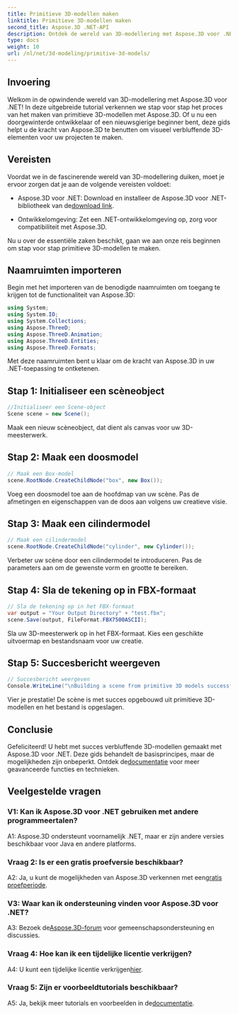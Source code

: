 ```yaml
---
title: Primitieve 3D-modellen maken
linktitle: Primitieve 3D-modellen maken
second_title: Aspose.3D .NET-API
description: Ontdek de wereld van 3D-modellering met Aspose.3D voor .NET. Creëer moeiteloos verbluffende primitieve modellen.
type: docs
weight: 10
url: /nl/net/3d-modeling/primitive-3d-models/
---
```

## Invoering

Welkom in de opwindende wereld van 3D-modellering met Aspose.3D voor .NET! In deze uitgebreide tutorial verkennen we stap voor stap het proces van het maken van primitieve 3D-modellen met Aspose.3D. Of u nu een doorgewinterde ontwikkelaar of een nieuwsgierige beginner bent, deze gids helpt u de kracht van Aspose.3D te benutten om visueel verbluffende 3D-elementen voor uw projecten te maken.

## Vereisten

Voordat we in de fascinerende wereld van 3D-modellering duiken, moet je ervoor zorgen dat je aan de volgende vereisten voldoet:

- Aspose.3D voor .NET: Download en installeer de Aspose.3D voor .NET-bibliotheek van de[download link](https://releases.aspose.com/3d/net/).

- Ontwikkelomgeving: Zet een .NET-ontwikkelomgeving op, zorg voor compatibiliteit met Aspose.3D.

Nu u over de essentiële zaken beschikt, gaan we aan onze reis beginnen om stap voor stap primitieve 3D-modellen te maken.

## Naamruimten importeren

Begin met het importeren van de benodigde naamruimten om toegang te krijgen tot de functionaliteit van Aspose.3D:

```csharp
using System;
using System.IO;
using System.Collections;
using Aspose.ThreeD;
using Aspose.ThreeD.Animation;
using Aspose.ThreeD.Entities;
using Aspose.ThreeD.Formats;
```

Met deze naamruimten bent u klaar om de kracht van Aspose.3D in uw .NET-toepassing te ontketenen.

## Stap 1: Initialiseer een scèneobject

```csharp
//Initialiseer een Scene-object
Scene scene = new Scene();
```

Maak een nieuw scèneobject, dat dient als canvas voor uw 3D-meesterwerk.

## Stap 2: Maak een doosmodel

```csharp
// Maak een Box-model
scene.RootNode.CreateChildNode("box", new Box());
```

Voeg een doosmodel toe aan de hoofdmap van uw scène. Pas de afmetingen en eigenschappen van de doos aan volgens uw creatieve visie.

## Stap 3: Maak een cilindermodel

```csharp
// Maak een cilindermodel
scene.RootNode.CreateChildNode("cylinder", new Cylinder());
```

Verbeter uw scène door een cilindermodel te introduceren. Pas de parameters aan om de gewenste vorm en grootte te bereiken.

## Stap 4: Sla de tekening op in FBX-formaat

```csharp
// Sla de tekening op in het FBX-formaat
var output = "Your Output Directory" + "test.fbx";
scene.Save(output, FileFormat.FBX7500ASCII);
```

Sla uw 3D-meesterwerk op in het FBX-formaat. Kies een geschikte uitvoermap en bestandsnaam voor uw creatie.

## Stap 5: Succesbericht weergeven

```csharp
// Succesbericht weergeven
Console.WriteLine("\nBuilding a scene from primitive 3D models successfully.\nFile saved at " + output);
```

Vier je prestatie! De scène is met succes opgebouwd uit primitieve 3D-modellen en het bestand is opgeslagen.

## Conclusie

 Gefeliciteerd! U hebt met succes verbluffende 3D-modellen gemaakt met Aspose.3D voor .NET. Deze gids behandelt de basisprincipes, maar de mogelijkheden zijn onbeperkt. Ontdek de[documentatie](https://reference.aspose.com/3d/net/) voor meer geavanceerde functies en technieken.

## Veelgestelde vragen

### V1: Kan ik Aspose.3D voor .NET gebruiken met andere programmeertalen?

A1: Aspose.3D ondersteunt voornamelijk .NET, maar er zijn andere versies beschikbaar voor Java en andere platforms.

### Vraag 2: Is er een gratis proefversie beschikbaar?

 A2: Ja, u kunt de mogelijkheden van Aspose.3D verkennen met een[gratis proefperiode](https://releases.aspose.com/).

### V3: Waar kan ik ondersteuning vinden voor Aspose.3D voor .NET?

 A3: Bezoek de[Aspose.3D-forum](https://forum.aspose.com/c/3d/18) voor gemeenschapsondersteuning en discussies.

### Vraag 4: Hoe kan ik een tijdelijke licentie verkrijgen?

 A4: U kunt een tijdelijke licentie verkrijgen[hier](https://purchase.aspose.com/temporary-license/).

### Vraag 5: Zijn er voorbeeldtutorials beschikbaar?

 A5: Ja, bekijk meer tutorials en voorbeelden in de[documentatie](https://reference.aspose.com/3d/net/).